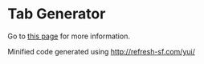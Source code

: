 Tab Generator
=============

Go to [this page][1] for more information.

Minified code generated using http://refresh-sf.com/yui/

[1]: http://cleanthemes.co.uk/tabitha/
